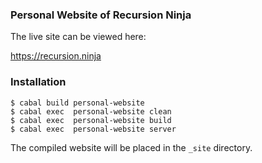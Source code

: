 ### Personal Website of Recursion Ninja

The live site can be viewed here:

https://recursion.ninja


### Installation

```
$ cabal build personal-website
$ cabal exec  personal-website clean
$ cabal exec  personal-website build
$ cabal exec  personal-website server
```

The compiled website will be placed in the `_site` directory.
